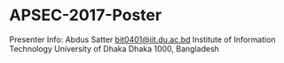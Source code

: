 # APSEC-2017-Poster

Presenter Info:
Abdus Satter
bit0401@iit.du.ac.bd
Institute of Information Technology
University of Dhaka
Dhaka 1000, Bangladesh
